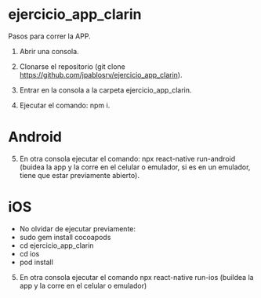 # ejercicio_app_clarin

Pasos para correr la APP.

1) Abrir una consola.

2) Clonarse el repositorio (git clone https://github.com/jpablosrv/ejercicio_app_clarin).

3) Entrar en la consola a la carpeta ejercicio_app_clarin.

4) Ejecutar el comando: npm i.

# Android
5) En otra consola ejecutar el comando: npx react-native run-android (buidea la app y la corre en el celular o emulador, si es en un emulador, tiene que estar previamente abierto).

# iOS
* No olvidar de ejecutar previamente:
* sudo gem install cocoapods
* cd ejercicio_app_clarin
* cd ios
* pod install
5) En otra consola ejecutar el comando npx react-native run-ios (buildea la app y la corre en el celular o emulador)

